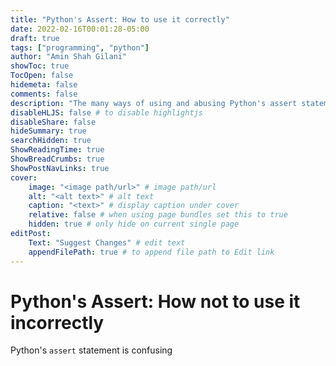 ```yaml
---
title: "Python's Assert: How to use it correctly"
date: 2022-02-16T00:01:28-05:00
draft: true
tags: ["programming", "python"]
author: "Amin Shah Gilani"
showToc: true
TocOpen: false
hidemeta: false
comments: false
description: "The many ways of using and abusing Python's assert statement."
disableHLJS: false # to disable highlightjs
disableShare: false
hideSummary: true
searchHidden: true
ShowReadingTime: true
ShowBreadCrumbs: true
ShowPostNavLinks: true
cover:
    image: "<image path/url>" # image path/url
    alt: "<alt text>" # alt text
    caption: "<text>" # display caption under cover
    relative: false # when using page bundles set this to true
    hidden: true # only hide on current single page
editPost:
    Text: "Suggest Changes" # edit text
    appendFilePath: true # to append file path to Edit link
---
```




<script src="https://polyfill.io/v3/polyfill.min.js?features=es6"></script>
<script id="MathJax-script" async
        src="https://cdn.jsdelivr.net/npm/mathjax@3/es5/tex-mml-chtml.js">
</script>


# Python's Assert: How not to use it incorrectly

Python's `assert` statement is confusing 
